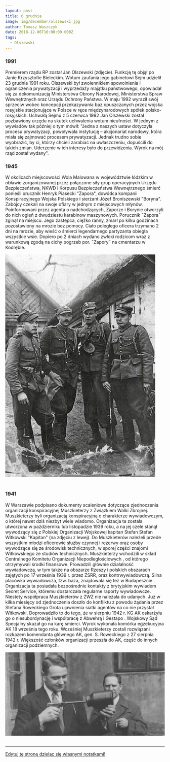 ```yaml
---
layout: post
title: 6 grudnia
image: img/december/olszewski.jpg
author: Tomasz Waszczyk
date: 2018-12-06T10:00:00.000Z
tags:
  - Olszewski
---
```


### 1991

Premierem rządu RP został Jan Olszewski (zdjęcie). Funkcję tę objął po Janie Krzysztofie Bieleckim. Wotum zaufania jego gabinetowi Sejm udzielił 23 grudnia 1991 roku.
Olszewski był zwolennikiem spowolnienia i ograniczenia prywatyzacji i wyprzedaży majątku państwowego, opowiadał się za dekomunizacją Ministerstwa Obrony Narodowej, Ministerstwa Spraw Wewnętrznych oraz Urzędu Ochrony Państwa. W maju 1992 wyraził swój sprzeciw wobec koncepcji przekazywania baz opuszczanych przez wojska rosyjskie stacjonujące w Polsce w ręce międzynarodowych spółek polsko-rosyjskich. Uchwałą Sejmu z 5 czerwca 1992 Jan Olszewski został pozbawiony urzędu na skutek uchwalenia wotum nieufności.
W jednym z wywiadów tak później o tym mówił:
"Jedna z naszych ustaw dotyczyła procesu prywatyzacji, powoływała instytucję – akcjonariat narodowy, która miała się zajmować procesem prywatyzacji. Jednak trudno sobie wyobrazić, by ci, którzy chcieli zarabiać na uwłaszczeniu, dopuścili do takich zmian. Uderzenie w ich interesy było do przewidzenia. Wyrok na mój rząd został wydany".

### 1945

W okolicach miejscowości Wola Malowana w województwie łódzkim w obławie zorganizowanej przez połączone siły grup operacyjnych Urzędu Bezpieczeństwa, NKWD i Korpusu Bezpieczeństwa Wewnętrznego śmierć ponieśli orucznik Henryk Piasecki "Zapora", dowódca kompanii Konspiracyjnego Wojska Polskiego i sierżant Józef Broniszewski "Boryna". Zabójcy czekali na swoje ofiary w jednym z miejscowych młynów. Poinformowani przez agenta o nadchodzących, Zaporze i Borynie otworzyli do nich ogień z dwudziestu karabinow maszynowych. Porucznik ˝Zapora˝ zginął na miejscu. Jego zastępca, ciężko ranny, zmarł po kilku godzinach pozostawiony na mrozie bez pomocy. Ciało poległego oficera trzymano 2 dni na mrozie, aby wieść o śmierci legendarnego partyzanta obiegła wszystkie wsie. Dopiero po 2 dniach wydano zwłoki rodzicom wraz z warunkową zgodą na cichy pogrzeb por. ˝Zapory˝ na cmentarzu w Kodrębie.

<img src="./img/december/zapora.jpg"/><br><br>

### 1941

W Warszawie podpisano dokumenty scaleniowe dotyczące zjednoczenia organizacji konspiracyjnej Muszkieterzy z Związkiem Walki Zbrojnej.
Muszkieterzy byli organizacją konspiracyjną o charakterze wywiadowczym, o której nawet dziś niezbyt wiele wiadomo. Organizacja ta została utworzona w październiku lub listopadzie 1939 roku, a na jej czele stanął wywodzący się z Polskiej Organizacji Wojskowej kapitan Stefan Stefan Witkowski "Kapitan" (na zdjęciu z lewej).
Do Muszkieterów należeli przede wszystkim młodzi oficerowie służby czynnej i rezerwy oraz osoby wywodzące się ze środowisk technicznych, w sporej części znajomi Witkowskiego ze studiów technicznych.
Muszkieterzy wchodzili w skład Centralnego Komitetu Organizacji Niepodległościowych , od którego otrzymywali środki finansowe. Prowadzili głównie działalność wywiadowczą, w tym także na obszarze Rzeszy i polskich obszarach zajętych po 17 września 1939 r. przez ZSRR, oraz kontrwywiadowczą. Silna placówka wywiadowcza, tzw. baza, znajdowała się też w Budapeszcie .
Organizacja ta posiadała bezpośrednie kontakty z brytyjskim wywiadem Secret Service, któremu dostarczała regularne raporty wywiadowcze.
Niestety współpraca Muszkieterów z ZWZ nie należała do udanych. Już w kilka miesięcy od zjednoczenia doszło do konfliktu z powodu żądania przez Stefana Roweckiego Grota ujawnienia siatki agentów na co nie przystał Witkowski. Doprowadziło to do tego, że w sierpniu 1942 r. KG AK oskarżyła go o niesubordynację i współpracę z Abwehrą i Gestapo .
Wojskowy Sąd Specjalny skazał go na karę śmierci. Wyrok wykonała komórka egzekucyjna AK 18 września tego roku. Wcześniej Muszkieterzy zostali rozwiązani rozkazem komendanta głównego AK, gen. S. Roweckiego z 27 sierpnia 1942 r. Większość członków organizacji przeszła do AK, część do innych organizacji podziemnych.

<img src="./img/december/witkowski.jpg"/><br><br>

---

<a href="https://github.com/TomaszWaszczyk/historia.waszczyk.com/edit/master/src/content/december-6.md" target="_blank">Edytuj tę stronę dzieląc się własnymi notatkami!</a>
